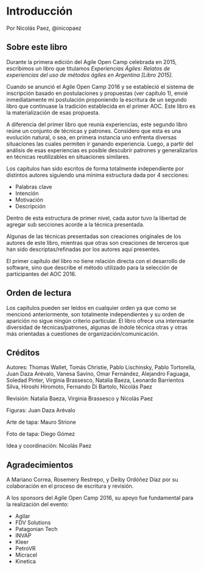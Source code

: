 # Introducción
Por Nicolás Paez, @inicopaez

## Sobre este libro
Durante la primera edición del Agile Open Camp celebrada en 2015, escribimos un libro que titulamos _Experiencias Ágiles: Relatos de experiencias del uso de métodos ágiles en Argentina [Libro 2015]_.

Cuando se anunció el Agile Open Camp 2016 y se estableció el sistema de inscripción basado en postulaciones y propuestas (ver capítulo 1), envié inmediatamente mi postulación proponiendo la escritura de un segundo libro que continuase la tradición establecida en el primer AOC. Este libro es la materialización de esas propuesta.

A diferencia del primer libro que reunía experiencias, este segundo libro reúne un conjunto de técnicas y patrones. Considero que esta es una evolución natural, o sea, en primera instancia uno enfrenta diversas situaciones las cuales permiten ir ganando experiencia. Luego, a partir del análisis de esas experiencias es posible descubrir patrones y generalizarlos en técnicas reutilizables en situaciones similares.

Los capítulos han sido escritos de forma totalmente independiente por distintos autores siguiendo una mínima estructura dada por 4 secciones:

*   Palabras clave
*   Intención
*   Motivación
*   Descripción

Dentro de esta estructura de primer nivel, cada autor tuvo la libertad de agregar sub secciones acorde a la técnica presentada.

Algunas de las técnicas presentadas son creaciones originales de los autores de este libro, mientras que otras son creaciones de terceros que han sido descriptas/refinadas por los autores aquí presentes.

El primer capítulo del libro no tiene relación directa con el desarrollo de software, sino que describe el método utilizado para la selección de participantes del AOC 2016.

## Orden de lectura
Los capítulos pueden ser leídos en cualquier orden ya que como se mencionó anteriormente, son totalmente independientes y su orden de aparición no sigue ningún criterio particular. El libro ofrece una interesante diversidad de técnicas/patrones, algunas de índole técnica otras y otras más orientadas a cuestiones de organización/comunicación.

## Créditos
Autores: Thomas Wallet, Tomás Christie, Pablo Lischinsky, Pablo Tortorella, Juan Daza Arévalo, Vanesa Savino, Omar Fernández, Alejandro Faguaga, Soledad Pinter, Virginia Brassesco, Natalia Baeza, Leonardo Barrientos Silva, Hiroshi Hiromoto, Fernando Di Bartolo, Nicolás Paez

Revisión: Natalia Baeza, Virginia Brassesco y Nicolás Paez

Figuras: Juan Daza Arévalo

Arte de tapa: Mauro Strione

Foto de tapa: Diego Gómez

Idea y coordinación: Nicolás Paez

## Agradecimientos
A Mariano Correa, Rosemery Restrepo, y Deiby Ordóñez Díaz por su colaboración en el proceso de escritura y revisión.

A los sponsors del Agile Open Camp 2016, su apoyo fue fundamental para la realización del evento:

*   Agilar
*   FDV Solutions
*   Patagonian Tech
*   INVAP
*   Kleer
*   PetroVR
*   Micracel
*   Kinetica